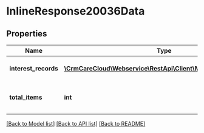# InlineResponse20036Data

## Properties
Name | Type | Description | Notes
------------ | ------------- | ------------- | -------------
**interest_records** | [**\CrmCareCloud\Webservice\RestApi\Client\Model\InterestRecord[]**](InterestRecord.md) | List of interest records | [optional] 
**total_items** | **int** | Count of all found intertest records | [optional] 

[[Back to Model list]](../../README.md#documentation-for-models) [[Back to API list]](../../README.md#documentation-for-api-endpoints) [[Back to README]](../../README.md)

